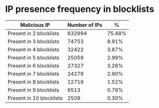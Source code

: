 # IP presence frequency in blocklists
| Malicious IP | Number of IPs | % |
|----|----|----|
| Present in 2 blocklists | 632994 | 75.48% |
| Present in 3 blocklists | 74753 | 8.91% |
| Present in 4 blocklists | 32422 | 3.87% |
| Present in 5 blocklists | 25058 | 2.99% |
| Present in 6 blocklists | 27327 | 3.26% |
| Present in 7 blocklists | 24279 | 2.90% |
| Present in 8 blocklists | 12719 | 1.52% |
| Present in 9 blocklists | 6513 | 0.78% |
| Present in 10 blocklists | 2509 | 0.30% |
